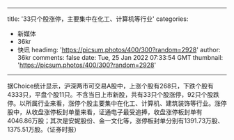 
---
title: '33只个股涨停，主要集中在化工、计算机等行业'
categories: 
 - 新媒体
 - 36kr
 - 快讯
headimg: 'https://picsum.photos/400/300?random=2928'
author: 36kr
comments: false
date: Tue, 25 Jan 2022 07:33:54 GMT
thumbnail: 'https://picsum.photos/400/300?random=2928'
---

<div>   
据Choice统计显示，沪深两市可交易A股中，上涨个股有268只，下跌个股有4333只，平盘个股11只。不含当日上市新股，共有33只个股涨停，92只个股跌停。以所属行业来看，涨停个股主要集中在化工、计算机、建筑装饰等行业。涨停股中，从收盘涨停板封单量来看，证通电子最受追捧，收盘涨停板封单有4046.86万股；其次是安妮股份、金一文化等，涨停板封单分别有1391.73万股、1375.51万股。（证券时报）  
</div>
            